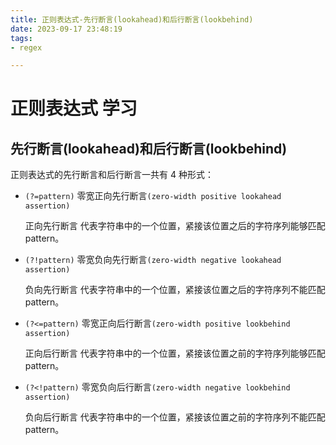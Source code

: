 ```yaml
---
title: 正则表达式-先行断言(lookahead)和后行断言(lookbehind)
date: 2023-09-17 23:48:19
tags:
- regex

---
```

# 正则表达式 学习

## 先行断言(lookahead)和后行断言(lookbehind)
正则表达式的先行断言和后行断言一共有 4 种形式：
 
+ `(?=pattern)`  零宽正向先行断言`(zero-width positive lookahead assertion)`

    正向先行断言 代表字符串中的一个位置，紧接该位置之后的字符序列能够匹配 pattern。

+ `(?!pattern)`  零宽负向先行断言`(zero-width negative lookahead assertion)`

    负向先行断言 代表字符串中的一个位置，紧接该位置之后的字符序列不能匹配 pattern。

+ `(?<=pattern)` 零宽正向后行断言`(zero-width positive lookbehind assertion)`

    正向后行断言 代表字符串中的一个位置，紧接该位置之前的字符序列能够匹配 pattern。
+ `(?<!pattern)` 零宽负向后行断言`(zero-width negative lookbehind assertion)`

    负向后行断言 代表字符串中的一个位置，紧接该位置之前的字符序列不能匹配 pattern。